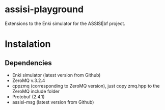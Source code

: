 assisi-playground
=================

Extensions to the Enki simulator for the ASSISI|bf project.

Instalation
===========

Dependencies
------------

- Enki simulator (latest version from Github)
- ZeroMQ v.3.2.4
- cppzmq (corresponding to ZeroMQ version), just copy zmq.hpp to the ZeroMQ include folder
- Protobuf (2.4.1)
- assisi-msg (latest version from Github)
